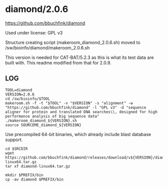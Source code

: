 diamond/2.0.6
=============

<https://github.com/bbuchfink/diamond>

Used under license:
GPL v3

Structure creating script (makeroom_diamond_2.0.6.sh) moved to /sw/bioinfo/diamond/makeroom_2.0.6.sh

This version is needed for CAT-BAT/5.2.3 as this is what its test data are built with. This readme modified from that for 2.0.9.

LOG
---

    TOOL=diamond
    VERSION=2.0.6
    cd /sw/bioinfo/$TOOL
    makeroom.sh -f -t "$TOOL" -v "$VERSION" -s "alignment" -w "https://github.com/bbuchfink/diamond" -l "GPL v3" -d "sequence aligner for protein and translated DNA searches\\, designed for high performance analysis of big sequence data"
    ./makeroom_diamond_${VERSION}.sh
    source SOURCEME_diamond_${VERSION}

Use precompiled 64-bit binaries, which already include blast database support.

    cd $SRCDIR
    wget https://github.com/bbuchfink/diamond/releases/download/v${VERSION}/diamond-linux64.tar.gz
    tar xf diamond-linux64.tar.gz

    mkdir $PREFIX/bin
    cp -av diamond $PREFIX/bin

